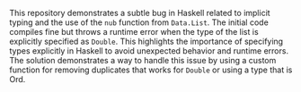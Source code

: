 This repository demonstrates a subtle bug in Haskell related to implicit typing and the use of the `nub` function from `Data.List`. The initial code compiles fine but throws a runtime error when the type of the list is explicitly specified as `Double`. This highlights the importance of specifying types explicitly in Haskell to avoid unexpected behavior and runtime errors. The solution demonstrates a way to handle this issue by using a custom function for removing duplicates that works for `Double` or using a type that is Ord.